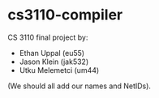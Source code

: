 # cs3110-compiler

CS 3110 final project by:

- Ethan Uppal (eu55)
- Jason Klein (jak532)
- Utku Melemetci (um44)

(We should all add our names and NetIDs).
